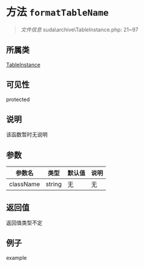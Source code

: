 # 方法 `formatTableName`



> *文件信息* suda\archive\TableInstance.php: 21~97

## 所属类 

[TableInstance](../TableInstance.md)

## 可见性

 protected 

## 说明

该函数暂时无说明


## 参数


| 参数名 | 类型 | 默认值 | 说明 |
|--------|-----|-------|-------|
| className |  string | 无 | 无 |



## 返回值

返回值类型不定


## 例子

example